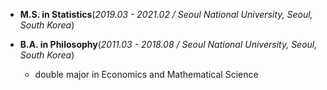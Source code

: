 - **M.S. in Statistics**(*2019.03 - 2021.02 / Seoul National University, Seoul, South Korea*)

- **B.A. in Philosophy**(*2011.03 - 2018.08 / Seoul National University, Seoul, South Korea*)
  - double major in Economics and Mathematical Science
